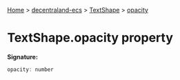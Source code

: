 [Home](./index) &gt; [decentraland-ecs](./decentraland-ecs.md) &gt; [TextShape](./decentraland-ecs.textshape.md) &gt; [opacity](./decentraland-ecs.textshape.opacity.md)

# TextShape.opacity property


**Signature:**
```javascript
opacity: number
```
